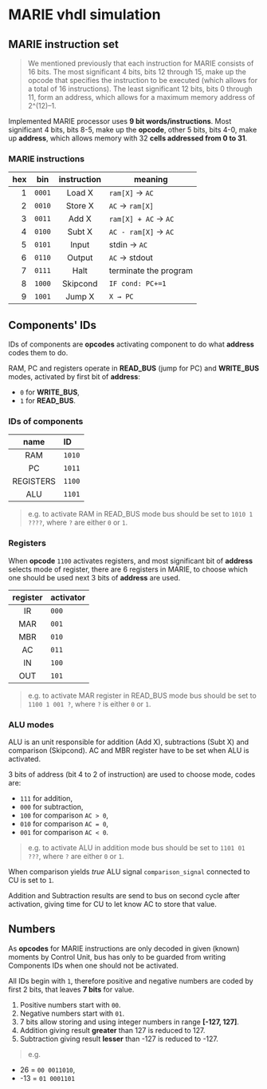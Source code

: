 # MARIE vhdl simulation

## MARIE instruction set

> We mentioned previously that each instruction for MARIE consists of 16
bits. The most significant 4 bits, bits 12 through 15, make up the opcode that
specifies the instruction to be executed (which allows for a total of 16 instructions).
The least significant 12 bits, bits 0 through 11, form an address, which
allows for a maximum memory address of 2^(12)–1.

Implemented MARIE processor uses __9 bit words/instructions__. Most significant 4 bits, bits 8-5, make up the __opcode__, other 5 bits, bits 4-0, make up __address__, which allows memory with 32 __cells addressed from 0 to 31__.

### MARIE instructions

hex | bin    | instruction | meaning
--: | :--:   | :--:        | --
  1 | `0001` | Load X      | `ram[X]` → `AC`
  2 | `0010` | Store X     | `AC` → `ram[X]`
  3 | `0011` | Add X       | `ram[X] + AC` → `AC`
  4 | `0100` | Subt X      | `AC - ram[X]` → `AC`
  5 | `0101` | Input       | stdin → `AC`
  6 | `0110` | Output      | `AC` → stdout
  7 | `0111` | Halt        | terminate the program
  8 | `1000` | Skipcond    | `IF cond: PC+=1`
  9 | `1001` | Jump X      | `X → PC`

## Components' IDs

IDs of components are __opcodes__ activating component to do what __address__ codes them to do.

RAM, PC and registers operate in __READ_BUS__ (jump for PC) and __WRITE_BUS__ modes, activated by first bit of __address__:

- `0` for __WRITE_BUS__,
- `1` for __READ_BUS__.

### IDs of components

name | ID
:--: | :--
RAM  | `1010`
PC   | `1011`
REGISTERS | `1100`
ALU  | `1101`

> e.g. to activate RAM in READ_BUS mode bus should be set to `1010 1 ????`, where `?` are either `0` or `1`.

### Registers

When __opcode__ `1100` activates registers, and most significant bit of __address__ selects mode of register, there are 6 registers in MARIE, to choose which one should be used next 3 bits of __address__ are used.

register | activator
:--:     | :--
IR       | `000`
MAR      | `001`
MBR      | `010`
AC       | `011`
IN       | `100`
OUT      | `101`

> e.g. to activate MAR register in READ_BUS mode bus should be set to `1100 1 001 ?`, where `?` is either `0` or `1`.

### ALU modes

ALU is an unit responsible for addition (Add X), subtractions (Subt X) and comparison (Skipcond). AC and MBR register have to be set when ALU is activated.

3 bits of address (bit 4 to 2 of instruction) are used to choose mode, codes are:

- `111` for addition,
- `000` for subtraction,
- `100` for comparison `AC > 0`,
- `010` for comparison `AC = 0`,
- `001` for comparison `AC < 0`.

> e.g. to activate ALU in addition mode bus should be set to `1101 01 ???`, where `?` are either `0` or `1`.

When comparison yields _true_ ALU signal `comparison_signal` connected to CU is set to `1`.

Addition and Subtraction results are send to bus on second cycle after activation, giving time for CU to let know AC to store that value.

## Numbers

As __opcodes__ for MARIE instructions are only decoded in given (known) moments by Control Unit, bus has only to be guarded from writing Components IDs when one should not be activated.

All IDs begin with `1`, therefore positive and negative numbers are coded by first 2 bits, that leaves __7 bits__ for value.

1. Positive numbers start with `00`.
2. Negative numbers start with `01`.
3. 7 bits allow storing and using integer numbers in range __[-127, 127]__.
4. Addition giving result __greater__ than 127 is reduced to 127.
4. Subtraction giving result __lesser__ than -127 is reduced to -127.

> e.g.
- 26 = `00 0011010`,
- -13 = `01 0001101`
